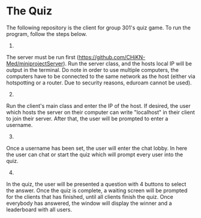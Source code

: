 # The Quiz
The following repository is the client for group 301's quiz game. To run the program, follow the steps below.

1.
The server must be run first (https://github.com/CHiKN-Med/miniprojectServer). Run the server class, and the hosts local IP will be output in the terminal. Do note in order to use multiple computers, the computers have to be connected to the same network as the host (either via hotspotting or a router. Due to security reasons, eduroam cannot be used).

2.
Run the client's main class and enter the IP of the host. If desired, the user which hosts the server on their computer can write "localhost" in their client to join their server. After that, the user will be prompted to enter a username.

3.
Once a username has been set, the user will enter the chat lobby. In here the user can chat or start the quiz which will prompt every user into the quiz.

4.
In the quiz, the user will be presented a question with 4 buttons to select the answer. Once the quiz is complete, a waiting screen will be prompted for the clients that has finished, until all clients finish the quiz. Once everybody has answered, the window will display the winner and a leaderboard with all users.

